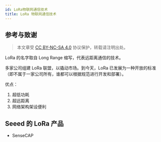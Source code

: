 ```yaml
---
id: LoRa物联网通信技术
title: LoRa 物联网通信技术
---
```


## 参考与致谢

> 本文章受 [CC BY-NC-SA 4.0](https://creativecommons.org/licenses/by/4.0/deed.zh) 协议保护，转载请注明出处。


LoRa 的名字取自 Long Range 缩写，代表远距离通信的技术。

多家公司组建 LoRa 联盟，以撬动市场。到今天，LoRa 已发展为一种开放的标准（即不属于一家公司所有，谁都可以根据规范进行开发和部署）。

优点：

1. 超低功耗
2. 超远距离
3. 网络架构架设便利

## Seeed 的 LoRa 产品

- SenseCAP
